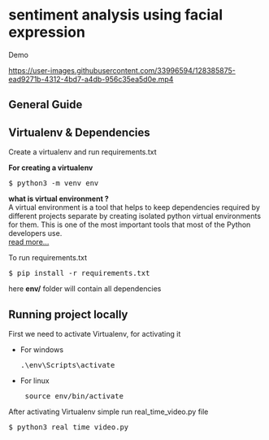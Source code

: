 
# sentiment analysis using facial expression

Demo



https://user-images.githubusercontent.com/33996594/128385875-ead9271b-4312-4bd7-a4db-956c35ea5d0e.mp4




## General Guide

## Virtualenv & Dependencies


Create a virtualenv and run requirements.txt<br/>

<b>For creating a virtualenv</b>

<pre>$ python3 -m venv env </pre>

<b> what is virtual environment ? </b><br/>
A virtual environment is a tool that helps to keep dependencies required by different projects separate by creating isolated python virtual environments for them. This is one of the most important tools that most of the Python developers use.
<br/>
<a href="https://www.geeksforgeeks.org/python-virtual-environment/" >read more... </a>

To run requirements.txt
<pre>$ pip install -r requirements.txt</pre>

here <b>env/</b> folder will contain all dependencies

## Running project locally

First we need to activate Virtualenv, for activating it 
- For windows
  <pre>.\env\Scripts\activate</pre>
- For linux
  <pre> source env/bin/activate</pre>


After activating Virtualenv simple run real_time_video.py file

<pre>$ python3 real_time_video.py</pre>




